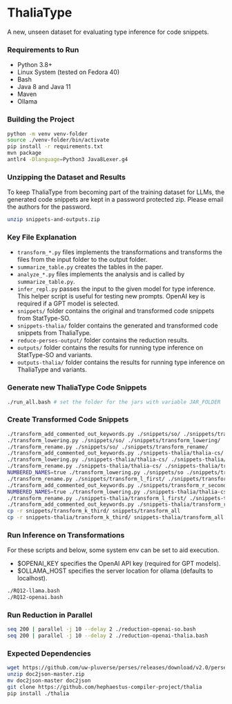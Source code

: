 # ThaliaType

A new, unseen dataset for evaluating type inference for code snippets. 

### Requirements to Run

- Python 3.8+
- Linux System (tested on Fedora 40)
- Bash
- Java 8 and Java 11
- Maven
- Ollama

### Building the Project

```bash
python -m venv venv-folder
source ./venv-folder/bin/activate
pip install -r requirements.txt
mvn package
antlr4 -Dlanguage=Python3 Java8Lexer.g4
```

### Unzipping the Dataset and Results

To keep ThaliaType from becoming part of the training dataset for LLMs, 
the generated code snippets are kept in a password protected zip.
Please email the authors for the password.

```bash
unzip snippets-and-outputs.zip
```

### Key File Explanation

- `transform_*.py` files implements the transformations and transforms the files from the input folder to the output folder.
- `summarize_table.py` creates the tables in the paper.
- `analyze_*.py` files implements the analysis and is called by `summarize_table.py`.
- `infer_repl.py` passes the input to the given model for type inference. This helper script is useful for testing new prompts. OpenAI key is required if a GPT model is selected.
- `snippets/` folder contains the original and transformed code snippets from StatType-SO.
- `snippets-thalia/` folder contains the generated and transformed code snippets from ThaliaType.
- `reduce-perses-output/` folder contains the reduction results.
- `outputs/` folder contains the results for running type inference on StatType-SO and variants.
- `outputs-thalia/` folder contains the results for running type inference on ThaliaType and variants.

### Generate new ThaliaType Code Snippets

```bash
./run_all.bash # set the folder for the jars with variable JAR_FOLDER
```

### Create Transformed Code Snippets

```bash
./transform_add_commented_out_keywords.py ./snippets/so/ ./snippets/transform_add_commented_out_keywords/
./transform_lowering.py ./snippets/so/ ./snippets/transform_lowering/
./transform_rename.py ./snippets/so/ ./snippets/transform_rename/
./transform_add_commented_out_keywords.py ./snippets-thalia/thalia-cs/ ./snippets-thalia/transform_add_commented_out_keywords/
./transform_lowering.py ./snippets-thalia/thalia-cs/ ./snippets-thalia/transform_lowering/
./transform_rename.py ./snippets-thalia/thalia-cs/ ./snippets-thalia/transform_rename/
NUMBERED_NAMES=true ./transform_lowering.py ./snippets/so ./snippets/transform_l_first
./transform_rename.py ./snippets/transform_l_first/ ./snippets/transform_r_second
./transform_add_commented_out_keywords.py ./snippets/transform_r_second/ ./snippets/transform_k_third
NUMBERED_NAMES=true ./transform_lowering.py ./snippets-thalia/thalia-cs ./snippets-thalia/transform_l_first
./transform_rename.py ./snippets-thalia/transform_l_first/ ./snippets-thalia/transform_r_second
./transform_add_commented_out_keywords.py ./snippets-thalia/transform_r_second/ ./snippets-thalia/transform_k_third
cp -r snippets/transform_k_third/ snippets/transform_all
cp -r snippets-thalia/transform_k_third/ snippets-thalia/transform_all
```

### Run Inference on Transformations

For these scripts and below, some system env can be set to aid execution. 
- $OPENAI_KEY specifies the OpenAI API key (required for GPT models). 
- $OLLAMA_HOST specifies the server location for ollama (defaults to localhost).

```bash
./RQ12-llama.bash
./RQ12-openai.bash
```

### Run Reduction in Parallel

```bash
seq 200 | parallel -j 10 --delay 2 ./reduction-openai-so.bash
seq 200 | parallel -j 10 --delay 2 ./reduction-openai-thalia.bash
```

### Expected Dependencies

```bash
wget https://github.com/uw-pluverse/perses/releases/download/v2.0/perses_deploy.jar
unzip doc2json-master.zip
mv doc2json-master doc2json
git clone https://github.com/hephaestus-compiler-project/thalia
pip install ./thalia
```
